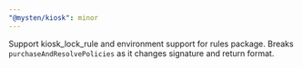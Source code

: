 ```yaml
---
"@mysten/kiosk": minor
---
```


Support kiosk_lock_rule and environment support for rules package. Breaks `purchaseAndResolvePolicies` as it changes signature and return format.
